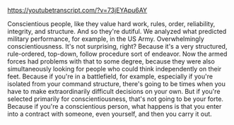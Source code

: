 https://youtubetranscript.com/?v=73jEYApu6AY

 Conscientious people, like they value hard work, rules, order, reliability, integrity, and structure. And so they're dutiful. We analyzed what predicted military performance, for example, in the US Army. Overwhelmingly conscientiousness. It's not surprising, right? Because it's a very structured, rule-ordered, top-down, follow procedure sort of endeavor. Now the armed forces had problems with that to some degree, because they were also simultaneously looking for people who could think independently on their feet. Because if you're in a battlefield, for example, especially if you're isolated from your command structure, there's going to be times when you have to make extraordinarily difficult decisions on your own. But if you're selected primarily for conscientiousness, that's not going to be your forte. Because if you're a conscientious person, what happens is that you enter into a contract with someone, even yourself, and then you carry it out.